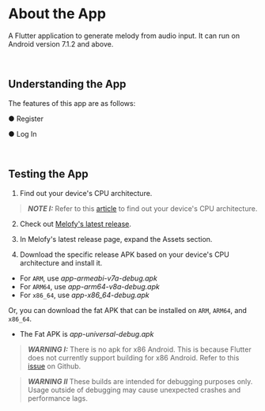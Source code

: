 # About the App

A Flutter application to generate melody from audio input. It can run on Android version 7.1.2 and above. 

</br> 

## Understanding the App

The features of this app are as follows: 

● Register

● Log In

</br> 

## Testing the App

1. Find out your device's CPU architecture.

> **_NOTE I:_**  Refer to this [article](https://android.gadgethacks.com/how-to/android-basics-see-what-kind-processor-you-have-arm-arm64-x86-0168051/) to find out your device's CPU architecture.

2. Check out [Melofy's latest release](https://github.com/ariessa/Melofy/releases/latest).

3. In Melofy's latest release page, expand the Assets section.

4. Download the specific release APK based on your device's CPU architecture and install it.

+ For `ARM`, use _app-armeabi-v7a-debug.apk_
+ For `ARM64`, use _app-arm64-v8a-debug.apk_
+ For `x86_64`, use _app-x86_64-debug.apk_

Or, you can download the fat APK that can be installed on `ARM`, `ARM64`, and `x86_64`.

+ The Fat APK is _app-universal-debug.apk_

> **_WARNING I:_** There is no apk for x86 Android. This is because Flutter does not currently support building for x86 Android. Refer to this [issue](https://github.com/flutter/flutter/issues/9253) on Github.

> **_WARNING II_** These builds are intended for debugging purposes only. Usage outside of debugging may cause unexpected crashes and performance lags. 



